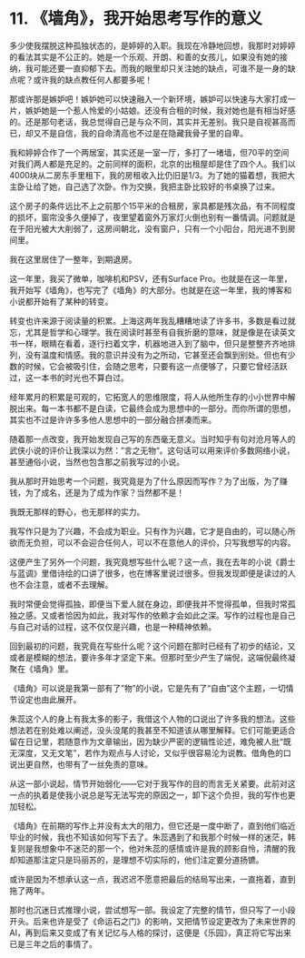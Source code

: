 # 11. 《墙角》，我开始思考写作的意义

多少使我摆脱这种孤独状态的，是婷婷的入职。我现在冷静地回想，我那时对婷婷的看法其实是不公正的。她是一个乐观、开朗、和善的女孩儿，如果没有她的接纳，我可能还要一直抑郁下去。而我的眼里却只关注她的缺点，可谁不是一身的缺点呢？或许我的缺点教任何人都要多呢！

那或许那是嫉妒吧！嫉妒她可以快速融入一个新环境，嫉妒可以快速与大家打成一片，嫉妒她是一个惹人怜爱的小姑娘。还没有合租的时候，我对她也是有相当好感的。还是那句老话，我总觉得自己是与众不同，其实并无差别。我只是自视甚高而已，却又不是自信，我的自命清高也不过是在隐藏我骨子里的自卑。

我和婷婷合作了一个两居室，其实还是一室一厅，多打了一堵墙，但70平的空间对我们两人都是充足的。之前同样的面积，北京的出租屋却是住了四个人。我们以4000块从二房东手里租下，我的房租收入比仍旧是1/3。为了她的猫着想，我把大主卧让给了她，自己选了次卧。作为交换，我把主卧比较好的书桌换了过来。

这个房子的条件远比不上之前那个15平米的合租房，家具都是残次品，有不同程度的损坏，窗帘没多久便掉了，夜里望着窗外万家灯火倒也别有一番情调。问题就是在于阳光被大大削弱了，这房间朝北，没有窗户，只有一个小阳台，阳光进不到房间里。

我在这里居住了一整年，到期退房。

这一年里，我买了微单，咖啡机和PSV，还有Surface Pro。也就是在这一年里，我开始写《墙角》，也写完了《墙角》的大部分。也就是在这一年里，我的博客和小说都开始有了某种的转变。

转变也许来源于阅读量的积累。上海这两年我乱糟糟地读了许多书，多数是看过就忘，尤其是哲学和心理学。我在阅读时甚至有自我折磨的意味，就是像是在读英文书一样，眼睛在看着，逐行扫着文字，机器地进入到了脑中，但只是整整齐齐地排列，没有温度和情感。我的意识并没有为之所动，它甚至还会飘到别处。但也有少数的时候，它会被吸引住，会随之思考，只要有这一点便够了，只要它曾经活跃过，这一本书的时光也不算白过。

经年累月的积累是可观的，它拓宽人的思维限度，将人从他所生存的小小世界中解脱出来。每一本书都不是白读，它最终会成为思想中的一部分。而你所谓的思想，其实也不过是许许多多他人思想中的一部分融合拼凑而来。

随着那一点改变，我开始发现自己写的东西毫无意义。当时知乎有句对沧月等人的武侠小说的评价让我深以为然：”言之无物“。这句话可以用来评价多数网络小说，甚至通俗小说，当然也包含那之前我写过的小说。

我从那时开始思考一个问题，我究竟是为了什么原因而写作？为了出版，为了赚钱，为了成名，还是为了成为作家？当然都不是！

我既无那样的野心，也无那样的实力。

我写作只是为了兴趣，不会成为职业。只有作为兴趣，它才是自由的，可以随心所欲而无负担，可以不会迎合任何人，可以不在意他人的评价，只写我想写的内容。

这便产生了另外一个问题，我究竟想写些什么呢？这一点，我在去年的小说《爵士与蓝调》里借诗绘的口讲了很多，也在博客里说过很多。但我发现即便是读过的人也不会注意，或者不去理解。

我时常便会觉得孤独，即便当下爱人就在身边，即便我并不觉得孤单，但我时常孤独之感。又或者恰因为如此，我对写作的依赖才会如此之深。写作的过程也是自己与自己对话的过程，这不仅仅是兴趣，也是一种精神依赖。

回到最初的问题，我究竟在写些什么呢？这个问题在那时已经有了初步的结论，又或者是模糊的想法，要许多年才坚定下来。但那时至少产生了端倪，这端倪最终凝聚在《墙角》里。

《墙角》可以说是我第一部有了”物”的小说，它是先有了“自由”这个主题，一切情节设定也由此展开。

朱蕊这个人的身上有我太多的影子，我借这个人物的口说出了许多我的想法。这些想法若在别处难以阐述，没头没尾的我甚至不知道该从哪里解释。它们可能更适合留在日记里，若随意作为文章输出，因为缺少严密的逻辑性论述，难免被人批“既无深度，又无文笔”，若作为观点与人讨论，又似乎很容易沦为说教。借角色的口说出更自然，也带有了一丝免责的意味。

从这一部小说起，情节开始弱化——它对于我写作的目的而言无关紧要。此前对这一点的执着是使我小说总是写无法写完的原因之一，卸下这个负担，我的写作也更加轻松。

《墙角》在前期的写作上并没有太大的阻力，但它还是一度中断了，直到他们临近毕业的时候，我也不知该如何写下去了。朱蕊遇到了和我那个时候一样的迷茫，韩复则是我想象中不迷茫的那一个，他对朱蕊的感情或许是我的顾影自怜，清醒的我却知道那注定只是玛丽苏的，是理想不切实际的，他们注定要分道扬镳。

或许是因为不想承认这一点，我迟迟不愿意把最后的结局写出来，一直拖着，直到拖了两年。

那时也沉迷日式推理小说，尝试想写一部。我设定了完整的情节，但只写了一小段开头。后来也许是受了《命运石之门》的影响，又把情节设定更改为了未来世界的AI，再到后来又变成了有关记忆与人格的探讨，这便是《乐园》，真正将它写出来已是三年之后的事情了。
